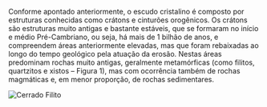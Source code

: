 Conforme apontado anteriormente, o escudo cristalino é composto por estruturas conhecidas como crátons e cinturões orogênicos. Os crátons são estruturas muito antigas e bastante estáveis, que se formaram no início e médio Pré-Cambriano, ou seja, há mais de 1 bilhão de anos, e compreendem áreas anteriormente elevadas, mas que foram rebaixadas ao longo do tempo geológico pela atuação da erosão. Nestas áreas predominam rochas muito antigas, geralmente metamórficas (como filitos, quartzitos e xistos – Figura 1), mas com ocorrência também de rochas magmáticas e, em menor proporção, de rochas sedimentares.

![Cerrado Filito](https://s3.lapig.iesa.ufg.br/public/mapbiomasnaescola/cerrado/cerrado-304-Filito.webp "Filito")
